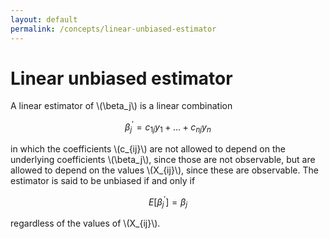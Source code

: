```yaml
---
layout: default
permalink: /concepts/linear-unbiased-estimator
---
```


# Linear unbiased estimator
A linear estimator of \\(\beta_j\\) is a linear combination

$$
\beta_{j}^{'} = c_{1j}y_1 + ... + c_{nj}y_n
$$

in which the coefficients \\(c_{ij}\\) are not allowed to depend on the underlying coefficients \\(\beta_j\\), since those are not observable, but are allowed to depend on the values \\(X_{ij}\\), since these are observable. The estimator is said to be unbiased if and only if

$$
E[\beta_{j}^{'}] = \beta_j
$$

regardless of the values of \\(X_{ij}\\).
